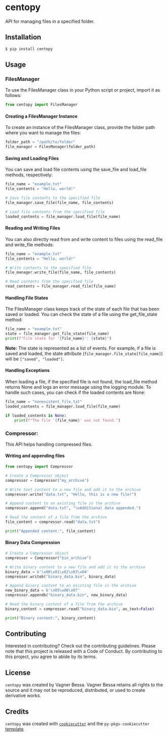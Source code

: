 # centopy

API for managing files in a specified folder.

## Installation

```bash
$ pip install centopy
```

## Usage

### FilesManager

To use the FilesManager class in your Python script or project, import it as follows:

```python
from centopy import FilesManager
```
#### Creating a FilesManager Instance

To create an instance of the FilesManager class, provide the folder path where you want to manage the files:

```python
folder_path = "/path/to/folder"
file_manager = FilesManager(folder_path)
```

#### Saving and Loading Files

You can save and load file contents using the save_file and load_file methods, respectively:

```python
file_name = "example.txt"
file_contents = "Hello, world!"

# Save file contents to the specified file
file_manager.save_file(file_name, file_contents)

# Load file contents from the specified file
loaded_contents = file_manager.load_file(file_name)
```

#### Reading and Writing Files

You can also directly read from and write content to files using the read_file and write_file methods:

```python
file_name = "example.txt"
file_contents = "Hello, world!"

# Write contents to the specified file
file_manager.write_file(file_name, file_contents)

# Read contents from the specified file
read_contents = file_manager.read_file(file_name)
```

#### Handling File States

The FilesManager class keeps track of the state of each file that has been saved or loaded. You can check the state of a file using the get_file_state method:

```python
file_name = "example.txt"
state = file_manager.get_file_state(file_name)
print(f"File state for '{file_name}': {state}")
```

**Note:** The state is represented as a list of events. For example, if a file is saved and loaded, the state attribute (`file_manager.file_state[file_name]`) will be `["saved", "loaded"]`.

#### Handling Exceptions

When loading a file, if the specified file is not found, the load_file method returns None and logs an error message using the logging module. To handle such cases, you can check if the loaded contents are None:

```python
file_name = "nonexistent_file.txt"
loaded_contents = file_manager.load_file(file_name)

if loaded_contents is None:
    print(f"The file '{file_name}' was not found.")
```

### Compressor:

This API helps handling compressed files.

#### Writing and appending files

```python
from centopy import Compressor

# Create a Compressor object
compressor = Compressor("my_archive")

# Write text content to a new file and add it to the archive
compressor.write("data.txt", "Hello, this is a new file!")

# Append content to an existing file in the archive
compressor.append("data.txt", "\nAdditional data appended.")

# Read the content of a file from the archive
file_content = compressor.read("data.txt")

print("Appended content:", file_content)
```

#### Binary Data Compression

```python
# Create a Compressor object
compressor = Compressor("bin_archive")

# Write binary content to a new file and add it to the archive
binary_data = b'\x00\x01\x02\x03\x04'
compressor.writeb("binary_data.bin", binary_data)

# Append binary content to an existing file in the archive
new_binary_data = b'\x05\x06\x07'
compressor.appendb("binary_data.bin", new_binary_data)

# Read the binary content of a file from the archive
binary_content = compressor.read("binary_data.bin", as_text=False)

print("Binary content:", binary_content)

```

## Contributing

Interested in contributing? Check out the contributing guidelines. Please note that this project is released with a Code of Conduct. By contributing to this project, you agree to abide by its terms.

## License

`centopy` was created by Vagner Bessa. Vagner Bessa retains all rights to the source and it may not be reproduced, distributed, or used to create derivative works.

## Credits

`centopy` was created with [`cookiecutter`](https://cookiecutter.readthedocs.io/en/latest/) and the `py-pkgs-cookiecutter` [template](https://github.com/py-pkgs/py-pkgs-cookiecutter).
